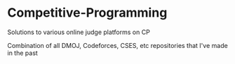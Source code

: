 # Competitive-Programming
Solutions to various online judge platforms on CP 

Combination of all DMOJ, Codeforces, CSES, etc repositories that I've made in the past
